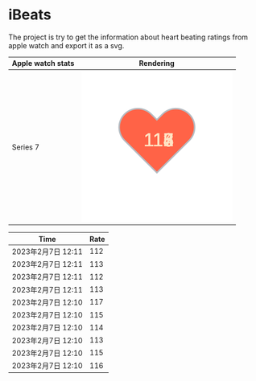 # iBeats
The project is try to get the information about heart beating ratings from apple watch and export it as a svg.

| Apple watch stats | Rendering|
|--|--|
|Series 7 | ![](https://raw.githubusercontent.com/underwindfall/iBeats/main/files/heart.svg)|

<!--START_SECTION:my_heart_rate-->
| Time | Rate | 
 | ---- | ---- | 
| 2023年2月7日 12:11 | 112 |
| 2023年2月7日 12:11 | 113 |
| 2023年2月7日 12:11 | 112 |
| 2023年2月7日 12:11 | 113 |
| 2023年2月7日 12:10 | 117 |
| 2023年2月7日 12:10 | 115 |
| 2023年2月7日 12:10 | 114 |
| 2023年2月7日 12:10 | 113 |
| 2023年2月7日 12:10 | 115 |
| 2023年2月7日 12:10 | 116 |

<!--END_SECTION:my_heart_rate-->


